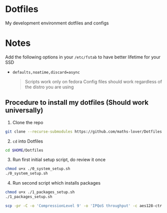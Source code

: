 # Dotfiles

My development environment dotfiles and configs

# Notes

Add the following options in your `/etc/fstab` to have better lifetime for your SSD

- `defaults,noatime,discard=async`
  > Scripts work only on fedora
  > Config files should work regardless of the distro you are using

## Procedure to install my dotfiles (Should work universally)

1. Clone the repo

```bash
git clone --recurse-submodules https://github.com/maths-lover/Dotfiles.git $HOME/Dotfiles
```

2. `cd` into Dotfiles

```bash
cd $HOME/Dotfiles
```

3. Run first initial setup script, do review it once

```bash
chmod u+x ./0_system_setup.sh
./0_system_setup.sh
```

4. Run second script which installs packages

```bash
chmod u+x ./1_packages_setup.sh
./1_packages_setup.sh
```

```bash
scp -pr -C -o 'CompressionLevel 9' -o 'IPQoS throughput' -c aes128-ctr <source-file> <dst-file>
```
